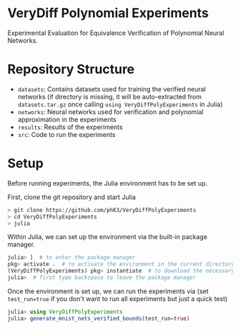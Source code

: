 # VeryDiff Polynomial Experiments

Experimental Evaluation for Equivalence Verification of Polynomial Neural Networks.

# Repository Structure

- `datasets`: Contains datasets used for training the verified neural networks (if directory is missing, it will be auto-extracted from `datasets.tar.gz` once calling `using VeryDiffPolyExperiments` in Julia)
- `networks`: Neural networks used for verification and polynomial approximation in the experiments
- `results`: Results of the experiments
- `src`: Code to run the experiments

# Setup

Before running experiments, the Julia environment has to be set up.

First, clone the git repository and start Julia
```bash
> git clone https://github.com/phK3/VeryDiffPolyExperiments
> cd VeryDiffPolyExperiments
> julia
```

Within Julia, we can set up the environment via the built-in package manager.
```julia
julia> ]  # to enter the package manager
pkg> activate .  # to activate the environment in the current directory
(VeryDiffPolyExperiments) pkg> instantiate  # to download the necessary dependencies
julia>  # first type backspace to leave the package manager
```

Once the environment is set up, we can run the experiments via (set `test_run=true` if you don't want to run all experiments but just a quick test)
```julia
julia> using VeryDiffPolyExperiments
julia> generate_mnist_nets_verified_bounds(test_run=true)
```





